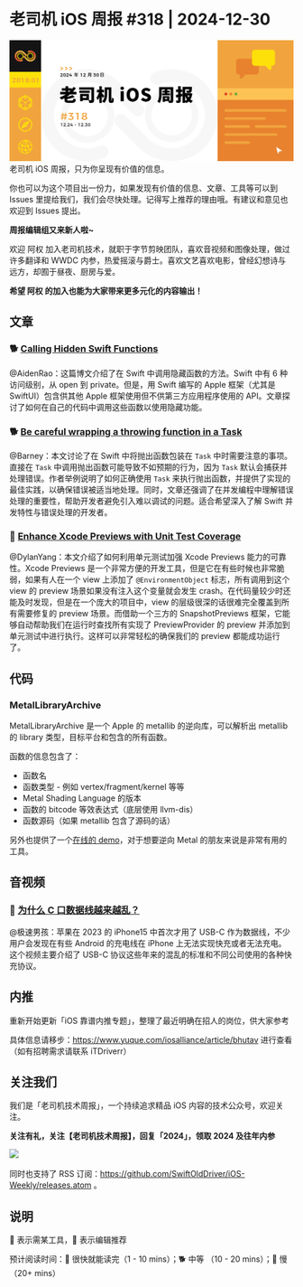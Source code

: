 # 老司机 iOS 周报 #318 | 2024-12-30

![ios-weekly](https://github.com/SwiftOldDriver/iOS-Weekly/blob/master/assets/weekly-header/318.jpg?raw=true)
老司机 iOS 周报，只为你呈现有价值的信息。

你也可以为这个项目出一份力，如果发现有价值的信息、文章、工具等可以到 Issues 里提给我们，我们会尽快处理。记得写上推荐的理由哦。有建议和意见也欢迎到 Issues 提出。

**周报编辑组又来新人啦~** 

欢迎 阿权 加入老司机技术，就职于字节剪映团队，喜欢音视频和图像处理，做过许多翻译和 WWDC 内参，热爱摇滚与爵士。喜欢文艺喜欢电影，曾经幻想诗与远方，却囿于昼夜、厨房与爱。

**希望 阿权 的加入也能为大家带来更多元化的内容输出！**

## 文章

### 🐕 [Calling Hidden Swift Functions](https://www.emergetools.com/blog/posts/calling-hidden-swift-functions)

@AidenRao：这篇博文介绍了在 Swift 中调用隐藏函数的方法。Swift 中有 6 种访问级别，从 open 到 private。但是，用 Swift 编写的 Apple 框架（尤其是 SwiftUI）包含供其他 Apple 框架使用但不供第三方应用程序使用的 API。文章探讨了如何在自己的代码中调用这些函数以使用隐藏功能。

### 🐕 [Be careful wrapping a throwing function in a Task](https://www.swiftwithvincent.com/blog/be-careful-wrapping-a-throwing-function-in-a-task)

@Barney：本文讨论了在 Swift 中将抛出函数包装在 `Task` 中时需要注意的事项。直接在 `Task` 中调用抛出函数可能导致不如预期的行为，因为 `Task` 默认会捕获并处理错误。作者举例说明了如何正确使用 `Task` 来执行抛出函数，并提供了实现的最佳实践，以确保错误被适当地处理。同时，文章还强调了在并发编程中理解错误处理的重要性，帮助开发者避免引入难以调试的问题。适合希望深入了解 Swift 并发特性与错误处理的开发者。

### 🐎 [Enhance Xcode Previews with Unit Test Coverage](https://www.emergetools.com/blog/posts/unit-test-xcode-previews/)

@DylanYang：本文介绍了如何利用单元测试加强 Xcode Previews 能力的可靠性。Xcode Previews 是一个非常方便的开发工具，但是它在有些时候也非常脆弱，如果有人在一个 view 上添加了 `@EnvironmentObject` 标志，所有调用到这个 view 的 preview 场景如果没有注入这个变量就会发生 crash。在代码量较少时还能及时发现，但是在一个庞大的项目中，view 的层级很深的话很难完全覆盖到所有需要修复的 preview 场景。而借助一个三方的 SnapshotPreviews 框架，它能够自动帮助我们在运行时查找所有实现了 PreviewProvider 的 preview 并添加到单元测试中进行执行。这样可以非常轻松的确保我们的 preview 都能成功运行了。

## 代码

### MetalLibraryArchive

MetalLibraryArchive 是一个 Apple 的 metallib 的逆向库，可以解析出 metallib 的 library 类型，目标平台和包含的所有函数。

函数的信息包含了：

- 函数名
- 函数类型 - 例如 vertex/fragment/kernel 等等
- Metal Shading Language 的版本
- 函数的 bitcode 等效表达式（底层使用 llvm-dis）
- 函数源码（如果 metallib 包含了源码的话）

另外也提供了一个[在线的 demo](https://yuao.me/MetalLibraryExplorer/)，对于想要逆向 Metal 的朋友来说是非常有用的工具。

## 音视频

### 🐎 [为什么 C 口数据线越来越乱？](https://www.bilibili.com/video/BV1j7zzYGEp9/)

@极速男孩：苹果在 2023 的 iPhone15 中首次才用了 USB-C 作为数据线，不少用户会发现在有些 Android 的充电线在 iPhone 上无法实现快充或者无法充电。这个视频主要介绍了 USB-C 协议这些年来的混乱的标准和不同公司使用的各种快充协议。

## 内推

重新开始更新「iOS 靠谱内推专题」，整理了最近明确在招人的岗位，供大家参考

具体信息请移步：https://www.yuque.com/iosalliance/article/bhutav 进行查看（如有招聘需求请联系 iTDriverr）

## 关注我们

我们是「老司机技术周报」，一个持续追求精品 iOS 内容的技术公众号，欢迎关注。

**关注有礼，关注【老司机技术周报】，回复「2024」，领取 2024 及往年内参**

![](https://github.com/SwiftOldDriver/iOS-Weekly/blob/master/assets/qrcode_for_wechat.jpg?raw=true)

同时也支持了 RSS 订阅：https://github.com/SwiftOldDriver/iOS-Weekly/releases.atom 。

## 说明

🚧 表示需某工具，🌟 表示编辑推荐

预计阅读时间：🐎 很快就能读完（1 - 10 mins）；🐕 中等 （10 - 20 mins）；🐢 慢（20+ mins）
